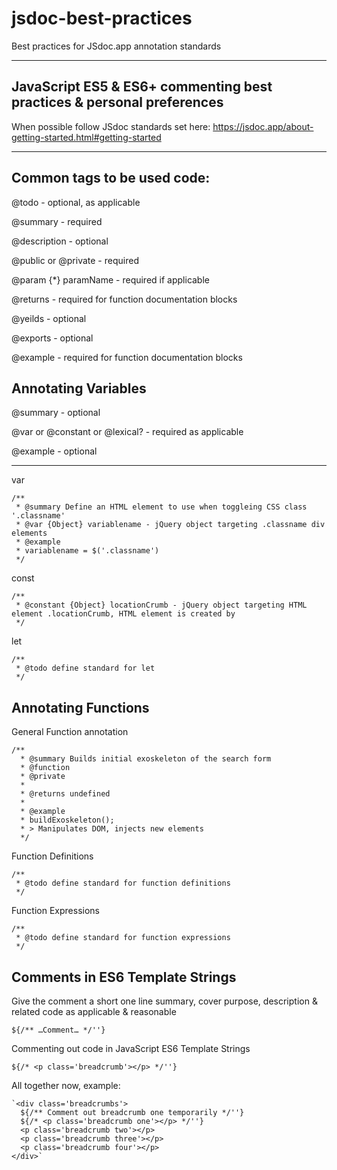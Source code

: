 # jsdoc-best-practices
Best practices for JSdoc.app annotation standards

---
JavaScript ES5 & ES6+ commenting best practices & personal preferences
---

When possible follow JSdoc standards set here: https://jsdoc.app/about-getting-started.html#getting-started

---

Common tags to be used code:
---

@todo - optional, as applicable

@summary - required

@description - optional

@public or @private - required

@param {*} paramName - required if applicable

@returns - required for function documentation blocks

@yeilds - optional

@exports - optional

@example - required for function documentation blocks

Annotating Variables  
---

@summary - optional

@var or @constant or @lexical? - required as applicable

@example - optional

---

var

    /**
     * @summary Define an HTML element to use when toggleing CSS class '.classname'
     * @var {Object} variablename - jQuery object targeting .classname div elements
     * @example
     * variablename = $('.classname')
     */

const

    /**
     * @constant {Object} locationCrumb - jQuery object targeting HTML element .locationCrumb, HTML element is created by 
     */

let

    /**
     * @todo define standard for let
     */

Annotating Functions
---

General Function annotation

    /**
      * @summary Builds initial exoskeleton of the search form 
      * @function
      * @private
      *
      * @returns undefined
      *
      * @example
      * buildExoskeleton();
      * > Manipulates DOM, injects new elements
      */

Function Definitions

    /**
     * @todo define standard for function definitions
     */

Function Expressions
    
    /**
     * @todo define standard for function expressions
     */

Comments in ES6 Template Strings
---

Give the comment a short one line summary, cover purpose, description & related code as applicable & reasonable

    ${/** …Comment… */''}

Commenting out code in JavaScript ES6 Template Strings

    ${/* <p class='breadcrumb'></p> */''}

All together now, example:

    `<div class='breadcrumbs'>
      ${/** Comment out breadcrumb one temporarily */''}
      ${/* <p class='breadcrumb one'></p> */''}
      <p class='breadcrumb two'></p>
      <p class='breadcrumb three'></p>
      <p class='breadcrumb four'></p>
    </div>`
